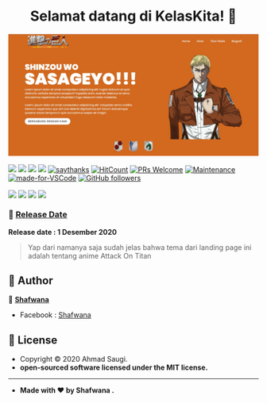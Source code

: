 <h1 align="center">Selamat datang di KelasKita! 👋</h1>

![Landing Page](https://raw.githubusercontent.com/HimawanRenn/AOT-Landing-Page/master/screenshoot.jpg)



[![](https://img.shields.io/github/issues/HimawanRenn/AOT-Landing-Page?style=flat-square)](https://img.shields.io/github/issues/HimawanRenn/AOT-Landing-Page?style=flat-square) ![](https://img.shields.io/github/stars/HimawanRenn/AOT-Landing-Page?style=flat-square)
![](https://img.shields.io/github/forks/HimawanRenn/AOT-Landing-Page?style=flat-square) ![](https://img.shields.io/github/license/HimawanRenn/AOT-Landing-Page?style=flat-square) [![saythanks](https://img.shields.io/badge/say-thanks-ff69b4.svg?style=flat-square)](https://saythanks.io/to/ishafwana%gmail.com) [![HitCount](http://hits.dwyl.com/HimawanRenn/https://github.com/HimawanRenn/AOT-Landing-Page.svg)](http://hits.dwyl.com/HimawanRenn/https://github.com/HimawanRenn/AOT-Landing-Page)  [![PRs Welcome](https://img.shields.io/badge/PRs-welcome-brightgreen.svg?style=flat-square)](http://makeapullrequest.com) [![Maintenance](https://img.shields.io/badge/Maintained%3F-yes-green.svg?style=flat-square)](https://GitHub.com/Naereen/StrapDown.js/graphs/commit-activity) [![made-for-VSCode](https://img.shields.io/badge/Made%20for-VSCode-1f425f.svg?style=flat-square)](https://code.visualstudio.com/) [![GitHub followers](https://img.shields.io/github/followers/HimawanRenn.svg?style=flat-square&label=Follow&maxAge=2592000)](https://github.com/zuramai?tab=followers)

<p align="center">
	
<img align="center" src="http://ForTheBadge.com/images/badges/built-with-love.svg"> <img align="center" src="http://ForTheBadge.com/images/badges/uses-html.svg"> <img align="center" src="http://ForTheBadge.com/images/badges/makes-people-smile.svg"> <img align="center" src="http://ForTheBadge.com/images/badges/built-by-developers.svg">

</p>

### 📆 <a href="https://github.com/HimawanRenn/AOT-Landing-Page/">Release Date</a>
**Release date : 1 Desember 2020**
> Yap dari namanya saja sudah jelas bahwa tema dari landing page ini adalah tentang anime Attack On Titan


## 🧑 Author

👤 <a href="https://www.facebook.com/Abdi.Shafwana.Gans"> **Shafwana**</a>
- Facebook : <a href="https://www.facebook.com/Abdi.Shafwana.Gans"> Shafwana</a>


## 📝 License
- Copyright © 2020 Ahmad Saugi.
- **open-sourced software licensed under the MIT license.**

------------

- **Made with ❤️ by Shafwana .**
